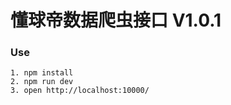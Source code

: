 # 懂球帝数据爬虫接口 V1.0.1

### Use

```
1. npm install
2. npm run dev
3. open http://localhost:10000/

```
